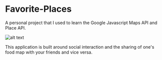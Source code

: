 # Favorite-Places
A personal project that I used to learn the Google Javascript Maps API and Place API. 


![alt text](https://repo-screenshots.s3.amazonaws.com/Local+Eats+Screenshot.png)


This application is built around social interaction and the sharing of one's food map with your friends and vice versa.
